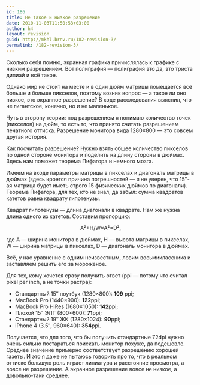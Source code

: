 ```yaml
---
id: 186
title: Не такое и низкое разрешение
date: 2010-11-03T11:50:53+03:00
author: h4
layout: revision
guid: http://mkhl.brnv.ru/182-revision-3/
permalink: /182-revision-3/
---
```

Сколько себя помню, экранная графика причислялась к графике с низким разрешением. Вот полиграфия — полиграфия это да, это триста дипиай и всё такое.

Однако мир не стоит на месте и в один дюйм матрицы помещается всё больше и больше пикселов, поэтому возник вопрос — а такое ли оно низкое, это экранное разрешение? В ходе расследования выяснил, что не гигантское, конечно, но и не маленькое.

Чуть в сторону теории: под разрешением я понимаю количество точек (пикселов) на дюйм, то есть то, что принято считать разрешением печатного оттиска. Разрешение монитора вида 1280×800 — это совсем другая история.

Как посчитать разрешение? Нужно взять общее количество пикселов по одной стороне монитора и поделить на длину стороны в дюймах. Здесь нам поможет теорема Пифагора и немного мозга.

Имеем на входе параметры матрицы в пикселах и диагональ матрицы в дюймах (здесь кроется причина погрешностей — я не уверен, что 15&#8243;-ая матрица будет иметь строго 15 физических дюймов по диагонали). Теорема Пифагора, для тех, кто не знал, да забыл: сумма квадратов катетов равна квадрату гипотенузы.

Квадрат гипотенузы &#8212; длина диагонали в квадрате. Нам же нужна длина одного из катетов. Составим пропорцию:

<p style="text-align: center;">
  A²+H/W×A²=D²,
</p>

где A — ширина монитора в дюймах, H — высота матрицы в пикселах, W — ширина матрицы в пикселах, D — диагональ монитора в дюймах.

Всё, у нас уравнение с одним неизвестным, ловим восьмиклассника и заставляем решить его за мороженое.

Для тех, кому хочется сразу получить ответ (ppi — потому что считал pixel per inch, а не точки растра):

  * Стандартный 15&#8243; ноутбук (1280×800): **109** ppi;
  * MacBook Pro (1440×900): **122**ppi;
  * MacBook Pro HiRes (1680×1050): **142**ppi;
  * Плохой 15&#8243; ЭЛТ (800×600): **71**ppi;
  * Стандартный 19&#8243; ЖК (1280×1024): **90**ppi;
  * iPhone 4 (3.5&#8243;, 960×640): **354**ppi.

Получается, что для того, что бы получить стандартные 72dpi нужно очень сильно постараться поискать монитор похуже, да подешевле. Среднее значение примерно соответствует разрешению хорошей газеты. И это я даже не пытаюсь говорить про то, что в реальном оттиске большую роль играет линиатура и расстояние просмотра, а вовсе не разрешение. А экранное разрешение вовсе не низкое, а довольно-таки среднее.